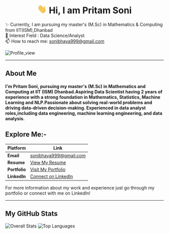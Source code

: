 <h1 align="center"> <img src="https://raw.githubusercontent.com/ABSphreak/ABSphreak/master/gifs/Hi.gif" width="30px">  Hi, I am Pritam Soni </h1>


✨ Currently, I am pursuing my master's (M.Sc) in Mathematics & Computing from IIT(ISM),Dhanbad  
👀 Interest Field : Data Science/Analyst     
📫 How to reach me: [sonibhaya999@gmail.com](mailto:sonibhaya999@gmail.com)

![Profile_view](https://komarev.com/ghpvc/?username=iamdebasishdas123&label=PROFILE+VIEWS)

---

## About Me

#### I'm Pritam Soni, pursuing my master's (M.Sc) in Mathematics and Computing at **IIT (ISM) Dhanbad**.Aspiring Data Scientist having 2 years of experience with a strong foundation in Mathematics, Statistics, Machine Learning and NLP.Passionate about solving real-world problems and driving data-driven decision-making. Experienced in data analyst roles,including data engineering, machine learning engineering, and data analysis.

## Explore Me:-

| Platform      | Link                                                                              |
|---------------|-----------------------------------------------------------------------------------|
| **Email**     | [sonibhaya999@gmail.com](mailto:sonibhaya999@gmail.com)                 |
| **Resume**    | [View My Resume]() |
| **Portfolio** | [Visit My Portfolio](https://pritam0018.github.io/)           |
| **LinkedIn**  | [Connect on LinkedIn](https://linkedin.com/in/pritam-soni-210969281)        |


For more information about my work and experience just go through my portfolio  or connect with me on LinkedIn!

---

## My GitHub Stats

![Overall Stats](https://github-readme-stats.vercel.app/api?username=Pritam0018)
![Top Languages](https://github-readme-stats.vercel.app/api/top-langs/?username=Pritam0018)

